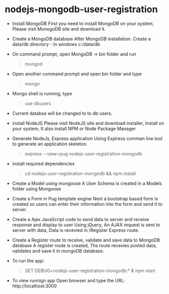 # nodejs-mongodb-user-registration

 - Install MongoDB
   First you need to install MongoDB on your system, Please visit MonogoDB site and download it.
 
 - Create a MongoDB database
    After MongoDB installation. Create a data/db directory - In windows c:/data/db
   
 - On command prompt, open MongoDB -> bin folder and run
    > mongod
    
 - Open another command prompt and open bin folder and type
    > mongo
    
  - Mongo shell is running, type 
    
    > use dbusers
    
  - Current databse will be changed to to db users.
 
 - install NodeJS
   Please visit NodeJS site and download installer, Install on your system, It also install NPM or Node Package Manager
   
 - Generate NodeJs, Express application
   Using Explress comman line tool to generate an application skeleton.
  
    > express --view=pug nodejs-user-registration-mongodb
 
 - install required dependencies
  
    > cd nodejs-user-registration-mongodb && npm install

 - Create a Model using mongoose
   A User Schema is created in a Models folder using Mongoose
   
 - Create a Form in Pug template engine
   Next a bootstrap based form is created so users can enter their information into the form and send it to server.
    
 - Create a Ajax JavaScript code to send data to server and receive response and display to user
   Using jQuery, An AJAX request is sent to server with data, Data is recevied in /Register Express route.
 
 - Create a Register route to receive, validate and save data to MongoDB database
   A register route is created, Ths route recevies posted data, validates and save it in mongoDB database.
 
 - To run the app:
 
     > SET DEBUG=nodejs-user-registration-mongodb:* & npm start
     
  - To view runnign app
    Open browser and type the URL: http://localhost:3000
    
 
